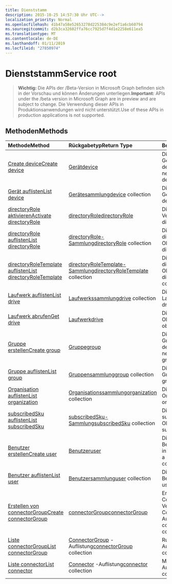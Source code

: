 ```yaml
---
title: Dienststamm
description: 2015-10-25 14:57:30 Uhr UTC-->
localization_priority: Normal
ms.openlocfilehash: 41b47a58e52653278d225384c9e2ef1a6cb60794
ms.sourcegitcommit: d2b3ca32602ffa76cc7925d7f4d1e2258e611ea5
ms.translationtype: MT
ms.contentlocale: de-DE
ms.lasthandoff: 01/11/2019
ms.locfileid: "27850974"
---
```

# <a name="service-root"></a><span data-ttu-id="c9c2b-103">Dienststamm</span><span class="sxs-lookup"><span data-stu-id="c9c2b-103">Service root</span></span>

> <span data-ttu-id="c9c2b-104">**Wichtig:** Die APIs der /Beta-Version in Microsoft Graph befinden sich in der Vorschau und können Änderungen unterliegen.</span><span class="sxs-lookup"><span data-stu-id="c9c2b-104">**Important:** APIs under the /beta version in Microsoft Graph are in preview and are subject to change.</span></span> <span data-ttu-id="c9c2b-105">Die Verwendung dieser APIs in Produktionsanwendungen wird nicht unterstützt.</span><span class="sxs-lookup"><span data-stu-id="c9c2b-105">Use of these APIs in production applications is not supported.</span></span>

## <a name="methods"></a><span data-ttu-id="c9c2b-106">Methoden</span><span class="sxs-lookup"><span data-stu-id="c9c2b-106">Methods</span></span>



| <span data-ttu-id="c9c2b-107">Methode</span><span class="sxs-lookup"><span data-stu-id="c9c2b-107">Method</span></span>           | <span data-ttu-id="c9c2b-108">Rückgabetyp</span><span class="sxs-lookup"><span data-stu-id="c9c2b-108">Return Type</span></span>    |<span data-ttu-id="c9c2b-109">Beschreibung</span><span class="sxs-lookup"><span data-stu-id="c9c2b-109">Description</span></span>|
|:---------------|:--------|:----------|
|[<span data-ttu-id="c9c2b-110">Create device</span><span class="sxs-lookup"><span data-stu-id="c9c2b-110">Create device</span></span>](../api/device-post-devices.md) |[<span data-ttu-id="c9c2b-111">Gerät</span><span class="sxs-lookup"><span data-stu-id="c9c2b-111">device</span></span>](device.md)| <span data-ttu-id="c9c2b-112">Dient zum Erstellen eines neuen Gerätss durch Veröffentlichen in der Gerätesammlung.</span><span class="sxs-lookup"><span data-stu-id="c9c2b-112">Create a new device by posting to the devices collection.</span></span>|
|[<span data-ttu-id="c9c2b-113">Gerät auflisten</span><span class="sxs-lookup"><span data-stu-id="c9c2b-113">List device</span></span>](../api/device-list.md) | <span data-ttu-id="c9c2b-114">[Gerätesammlung](device.md)</span><span class="sxs-lookup"><span data-stu-id="c9c2b-114">[device](device.md) collection</span></span> |<span data-ttu-id="c9c2b-115">Dient zum Abrufen einer Geräteobjektsammlung.</span><span class="sxs-lookup"><span data-stu-id="c9c2b-115">Get device object collection.</span></span> |
|[<span data-ttu-id="c9c2b-116">directoryRole aktivieren</span><span class="sxs-lookup"><span data-stu-id="c9c2b-116">Activate directoryRole</span></span>](../api/directoryrole-post-directoryroles.md) | [<span data-ttu-id="c9c2b-117">directoryRole</span><span class="sxs-lookup"><span data-stu-id="c9c2b-117">directoryRole</span></span>](directoryrole.md) |<span data-ttu-id="c9c2b-118">Dient zum Aktivieren einer Verzeichnisrolle.</span><span class="sxs-lookup"><span data-stu-id="c9c2b-118">Activate a directory role.</span></span> |
|[<span data-ttu-id="c9c2b-119">directoryRole auflisten</span><span class="sxs-lookup"><span data-stu-id="c9c2b-119">List directoryRole</span></span>](../api/directoryrole-list.md) | <span data-ttu-id="c9c2b-120">[directoryRole-Sammlung](directoryrole.md)</span><span class="sxs-lookup"><span data-stu-id="c9c2b-120">[directoryRole](directoryrole.md) collection</span></span> |<span data-ttu-id="c9c2b-121">Dient zum Abrufen der directoryRole-Objektsammlung.</span><span class="sxs-lookup"><span data-stu-id="c9c2b-121">Get directoryRole object collection.</span></span> |
|[<span data-ttu-id="c9c2b-122">directoryRoleTemplate auflisten</span><span class="sxs-lookup"><span data-stu-id="c9c2b-122">List directoryRoleTemplate</span></span>](../api/directoryroletemplate-list.md) | <span data-ttu-id="c9c2b-123">[directoryRoleTemplate-Sammlung](directoryroletemplate.md)</span><span class="sxs-lookup"><span data-stu-id="c9c2b-123">[directoryRoleTemplate](directoryroletemplate.md) collection</span></span> |<span data-ttu-id="c9c2b-124">Dient zum Abrufen der directoryRoleTemplate-Objektsammlung.</span><span class="sxs-lookup"><span data-stu-id="c9c2b-124">Get directoryRoleTemplate object collection.</span></span> |
|[<span data-ttu-id="c9c2b-125">Laufwerk auflisten</span><span class="sxs-lookup"><span data-stu-id="c9c2b-125">List drive</span></span>](../api/drive-list.md) | <span data-ttu-id="c9c2b-126">[Laufwerkssammlung](drive.md)</span><span class="sxs-lookup"><span data-stu-id="c9c2b-126">[drive](drive.md) collection</span></span> |<span data-ttu-id="c9c2b-127">Dient zum Abrufen einer Laufwerksobjektsammlung.</span><span class="sxs-lookup"><span data-stu-id="c9c2b-127">Get drive object collection.</span></span> |
|[<span data-ttu-id="c9c2b-128">Laufwerk abrufen</span><span class="sxs-lookup"><span data-stu-id="c9c2b-128">Get drive</span></span>](../api/drive-get.md) | [<span data-ttu-id="c9c2b-129">Laufwerk</span><span class="sxs-lookup"><span data-stu-id="c9c2b-129">drive</span></span>](drive.md)  |<span data-ttu-id="c9c2b-130">Dient zum Abrufen von Objekteigenschaften.</span><span class="sxs-lookup"><span data-stu-id="c9c2b-130">Get drive object properties.</span></span> |
|[<span data-ttu-id="c9c2b-131">Gruppe erstellen</span><span class="sxs-lookup"><span data-stu-id="c9c2b-131">Create group</span></span>](../api/group-post-groups.md) |[<span data-ttu-id="c9c2b-132">Gruppe</span><span class="sxs-lookup"><span data-stu-id="c9c2b-132">group</span></span>](group.md)| <span data-ttu-id="c9c2b-133">Dient zum Erstellen einer neuen Gruppe durch Veröffentlichen in der Gruppensammlung.</span><span class="sxs-lookup"><span data-stu-id="c9c2b-133">Create a new group by posting to the groups collection.</span></span>|
|[<span data-ttu-id="c9c2b-134">Gruppe auflisten</span><span class="sxs-lookup"><span data-stu-id="c9c2b-134">List group</span></span>](../api/group-list.md) | <span data-ttu-id="c9c2b-135">[Gruppensammlung](group.md)</span><span class="sxs-lookup"><span data-stu-id="c9c2b-135">[group](group.md) collection</span></span> |<span data-ttu-id="c9c2b-136">Dient zum Abrufen einer Gruppenobjektsammlung.</span><span class="sxs-lookup"><span data-stu-id="c9c2b-136">Get group object collection.</span></span> |
|[<span data-ttu-id="c9c2b-137">Organisation auflisten</span><span class="sxs-lookup"><span data-stu-id="c9c2b-137">List organization</span></span>](../api/organization-list.md) | <span data-ttu-id="c9c2b-138">[Organisationssammlung](organization.md)</span><span class="sxs-lookup"><span data-stu-id="c9c2b-138">[organization](organization.md) collection</span></span> |<span data-ttu-id="c9c2b-139">Dient zum Abrufen der Organisationsobjektsammlung.</span><span class="sxs-lookup"><span data-stu-id="c9c2b-139">Get organization object collection.</span></span> |
|[<span data-ttu-id="c9c2b-140">subscribedSku auflisten</span><span class="sxs-lookup"><span data-stu-id="c9c2b-140">List subscribedSku</span></span>](../api/subscribedsku-list.md) | <span data-ttu-id="c9c2b-141">[subscribedSku-Sammlung](subscribedsku.md)</span><span class="sxs-lookup"><span data-stu-id="c9c2b-141">[subscribedSku](subscribedsku.md) collection</span></span> |<span data-ttu-id="c9c2b-142">Dient zum Abrufen der subscribedSku-Objektsammlung.</span><span class="sxs-lookup"><span data-stu-id="c9c2b-142">Get subscribedSku object collection.</span></span> |
|[<span data-ttu-id="c9c2b-143">Benutzer erstellen</span><span class="sxs-lookup"><span data-stu-id="c9c2b-143">Create user</span></span>](../api/user-post-users.md) |[<span data-ttu-id="c9c2b-144">Benutzer</span><span class="sxs-lookup"><span data-stu-id="c9c2b-144">user</span></span>](user.md)| <span data-ttu-id="c9c2b-145">Dient zum Erstellen eines neuen Benutzers durch Veröffentlichen in der Benutzersammlung.</span><span class="sxs-lookup"><span data-stu-id="c9c2b-145">Create a new user by posting to the users collection.</span></span>|
|[<span data-ttu-id="c9c2b-146">Benutzer auflisten</span><span class="sxs-lookup"><span data-stu-id="c9c2b-146">List user</span></span>](../api/user-list.md) | <span data-ttu-id="c9c2b-147">[Benutzersammlung](user.md)</span><span class="sxs-lookup"><span data-stu-id="c9c2b-147">[user](user.md) collection</span></span> |<span data-ttu-id="c9c2b-148">Dient zum Abrufen einer Benutzerobjektsammlung.</span><span class="sxs-lookup"><span data-stu-id="c9c2b-148">Get user object collection.</span></span> |
|[<span data-ttu-id="c9c2b-149">Erstellen von connectorGroup</span><span class="sxs-lookup"><span data-stu-id="c9c2b-149">Create connectorGroup</span></span>](../api/connectorgroup-post-connectorgroups.md) |[<span data-ttu-id="c9c2b-150">connectorGroup</span><span class="sxs-lookup"><span data-stu-id="c9c2b-150">connectorGroup</span></span>](connectorgroup.md)|<span data-ttu-id="c9c2b-151">Erstellen Sie eine neue ConnectorGroup, durch die Veröffentlichung auf der ConnectorGroups-Auflistung.</span><span class="sxs-lookup"><span data-stu-id="c9c2b-151">Create a new connectorGroup by posting to the connectorGroups collection.</span></span>|
|[<span data-ttu-id="c9c2b-152">Liste connectorGroup</span><span class="sxs-lookup"><span data-stu-id="c9c2b-152">List connectorGroup</span></span>](../api/connectorgroup-list.md) | <span data-ttu-id="c9c2b-153">[ConnectorGroup](connectorgroup.md) -Auflistung</span><span class="sxs-lookup"><span data-stu-id="c9c2b-153">[connectorGroup](connectorgroup.md) collection</span></span> |<span data-ttu-id="c9c2b-154">Rufen Sie ConnectorGroup-Auflistung-Objekts.</span><span class="sxs-lookup"><span data-stu-id="c9c2b-154">Get connectorGroup object collection.</span></span> |
|[<span data-ttu-id="c9c2b-155">Liste connector</span><span class="sxs-lookup"><span data-stu-id="c9c2b-155">List connector</span></span>](../api/connector-list.md) | <span data-ttu-id="c9c2b-156">[Connector](connector.md) -Auflistung</span><span class="sxs-lookup"><span data-stu-id="c9c2b-156">[connector](connector.md) collection</span></span> |<span data-ttu-id="c9c2b-157">Möchten Sie Connector-Auflistung-Objekts erhalten.</span><span class="sxs-lookup"><span data-stu-id="c9c2b-157">Get connector object collection.</span></span> |

<!-- uuid: 8fcb5dbc-d5aa-4681-8e31-b001d5168d79
2015-10-25 14:57:30 UTC -->
<!-- {
  "type": "#page.annotation",
  "description": "Service root",
  "keywords": "",
  "section": "documentation",
  "tocPath": ""
}-->
